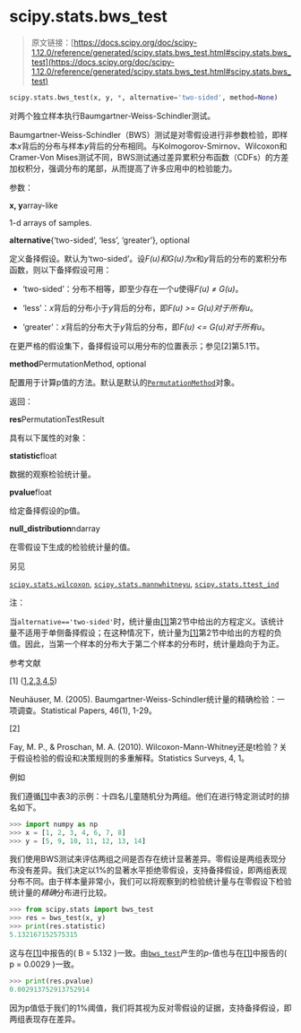# scipy.stats.bws_test

> 原文链接：[https://docs.scipy.org/doc/scipy-1.12.0/reference/generated/scipy.stats.bws_test.html#scipy.stats.bws_test](https://docs.scipy.org/doc/scipy-1.12.0/reference/generated/scipy.stats.bws_test.html#scipy.stats.bws_test)

```py
scipy.stats.bws_test(x, y, *, alternative='two-sided', method=None)
```

对两个独立样本执行Baumgartner-Weiss-Schindler测试。

Baumgartner-Weiss-Schindler（BWS）测试是对零假设进行非参数检验，即样本*x*背后的分布与样本*y*背后的分布相同。与Kolmogorov-Smirnov、Wilcoxon和Cramer-Von Mises测试不同，BWS测试通过差异累积分布函数（CDFs）的方差加权积分，强调分布的尾部，从而提高了许多应用中的检验能力。

参数：

**x, y**array-like

1-d arrays of samples.

**alternative**{‘two-sided’, ‘less’, ‘greater’}, optional

定义备择假设。默认为‘two-sided’。设*F(u)*和*G(u)*为*x*和*y*背后的分布的累积分布函数，则以下备择假设可用：

+   ‘two-sided’：分布不相等，即至少存在一个*u*使得*F(u) ≠ G(u)*。

+   ‘less’：*x*背后的分布小于*y*背后的分布，即*F(u) >= G(u)*对于所有*u*。

+   ‘greater’：*x*背后的分布大于*y*背后的分布，即*F(u) <= G(u)*对于所有*u*。

在更严格的假设集下，备择假设可以用分布的位置表示；参见[2]第5.1节。

**method**PermutationMethod, optional

配置用于计算p值的方法。默认是默认的[`PermutationMethod`](https://docs.scipy.org/doc/scipy-1.12.0/reference/generated/scipy.stats.PermutationMethod.html#scipy.stats.PermutationMethod "scipy.stats.PermutationMethod")对象。

返回：

**res**PermutationTestResult

具有以下属性的对象：

**statistic**float

数据的观察检验统计量。

**pvalue**float

给定备择假设的p值。

**null_distribution**ndarray

在零假设下生成的检验统计量的值。

另见

[`scipy.stats.wilcoxon`](https://docs.scipy.org/doc/scipy-1.12.0/reference/generated/scipy.stats.wilcoxon.html#scipy.stats.wilcoxon "scipy.stats.wilcoxon"), [`scipy.stats.mannwhitneyu`](https://docs.scipy.org/doc/scipy-1.12.0/reference/generated/scipy.stats.mannwhitneyu.html#scipy.stats.mannwhitneyu "scipy.stats.mannwhitneyu"), [`scipy.stats.ttest_ind`](https://docs.scipy.org/doc/scipy-1.12.0/reference/generated/scipy.stats.ttest_ind.html#scipy.stats.ttest_ind "scipy.stats.ttest_ind")

注：

当`alternative=='two-sided'`时，统计量由[[1]](#r35d32d386c9d-1)第2节中给出的方程定义。该统计量不适用于单侧备择假设；在这种情况下，统计量为[[1]](#r35d32d386c9d-1)第2节中给出的方程的负值。因此，当第一个样本的分布大于第二个样本的分布时，统计量趋向于为正。

参考文献

[1] ([1](#id1),[2](#id2),[3](#id5),[4](#id6),[5](#id7))

Neuhäuser, M. (2005). Baumgartner-Weiss-Schindler统计量的精确检验：一项调查。Statistical Papers, 46(1), 1-29。

[2]

Fay, M. P., & Proschan, M. A. (2010). Wilcoxon-Mann-Whitney还是t检验？关于假设检验的假设和决策规则的多重解释。Statistics Surveys, 4, 1。

例如

我们遵循[[1]](#r35d32d386c9d-1)中表3的示例：十四名儿童随机分为两组。他们在进行特定测试时的排名如下。

```py
>>> import numpy as np
>>> x = [1, 2, 3, 4, 6, 7, 8]
>>> y = [5, 9, 10, 11, 12, 13, 14] 
```

我们使用BWS测试来评估两组之间是否存在统计显著差异。零假设是两组表现分布没有差异。我们决定以1%的显著水平拒绝零假设，支持备择假设，即两组表现分布不同。由于样本量非常小，我们可以将观察到的检验统计量与在零假设下检验统计量的*精确*分布进行比较。

```py
>>> from scipy.stats import bws_test
>>> res = bws_test(x, y)
>>> print(res.statistic)
5.132167152575315 
```

这与在[[1]](#r35d32d386c9d-1)中报告的\( B = 5.132 \)一致。由[`bws_test`](#scipy.stats.bws_test "scipy.stats.bws_test")产生的*p*-值也与在[[1]](#r35d32d386c9d-1)中报告的\( p = 0.0029 \)一致。

```py
>>> print(res.pvalue)
0.002913752913752914 
```

因为p值低于我们的1%阈值，我们将其视为反对零假设的证据，支持备择假设，即两组表现存在差异。

